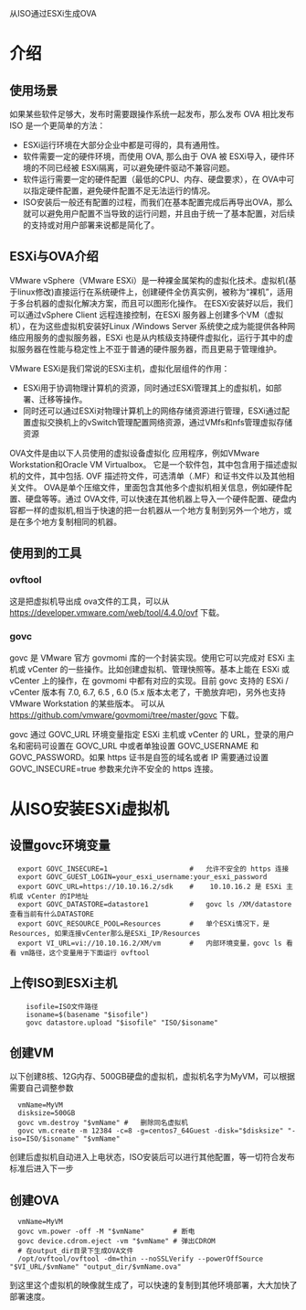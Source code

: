 从ISO通过ESXi生成OVA

#   介绍
##   使用场景
如果某些软件足够大，发布时需要跟操作系统一起发布，那么发布 OVA 相比发布 ISO 是一个更简单的方法：
* ESXi运行环境在大部分企业中都是可得的，具有通用性。
* 软件需要一定的硬件环境，而使用 OVA, 那么由于 OVA 被 ESXi导入，硬件环境的不同已经被 ESXi隔离，可以避免硬件驱动不兼容问题。
* 软件运行需要一定的硬件配置（最低的CPU、内存、硬盘要求），在 OVA中可以指定硬件配置，避免硬件配置不足无法运行的情况。
* ISO安装后一般还有配置的过程，而我们在基本配置完成后再导出OVA，那么就可以避免用户配置不当导致的运行问题，并且由于统一了基本配置，对后续的支持或对用户部署来说都是简化了。

##   ESXi与OVA介绍
VMware vSphere（VMware ESXi）是一种裸金属架构的虚拟化技术。虚拟机(基于linux修改)直接运行在系统硬件上，创建硬件全仿真实例，被称为“裸机”，适用于多台机器的虚拟化解决方案，而且可以图形化操作。
在ESXi安装好以后，我们可以通过vSphere Client 远程连接控制，在ESXi 服务器上创建多个VM（虚拟机），在为这些虚拟机安装好Linux /Windows Server 系统使之成为能提供各种网络应用服务的虚拟服务器，ESXi 也是从内核级支持硬件虚拟化，运行于其中的虚拟服务器在性能与稳定性上不亚于普通的硬件服务器，而且更易于管理维护。

VMware ESXi是我们常说的ESXi主机，虚拟化层组件的作用：
* ESXi用于协调物理计算机的资源，同时通过ESXi管理其上的虚拟机，如部署、迁移等操作。
* 同时还可以通过ESXi对物理计算机上的网络存储资源进行管理，ESXi通过配置虚拟交换机上的vSwitch管理配置网络资源，通过VMfs和nfs管理虚拟存储资源

OVA文件是由以下人员使用的虚拟设备虚拟化 应用程序，例如VMware Workstation和Oracle VM Virtualbox。 它是一个软件包，其中包含用于描述虚拟机的文件，其中包括. OVF 描述符文件，可选清单（.MF）和证书文件以及其他相关文件。
OVA是单个压缩文件，里面包含其他多个虚拟机相关信息，例如硬件配置、硬盘等等。通过 OVA文件, 可以快速在其他机器上导入一个硬件配置、硬盘内容都一样的虚拟机,相当于快速的把一台机器从一个地方复制到另外一个地方，或是在多个地方复制相同的机器。

## 使用到的工具
###  ovftool
这是把虚拟机导出成 ova文件的工具，可以从 https://developer.vmware.com/web/tool/4.4.0/ovf 下载。

### govc
govc 是 VMware 官方 govmomi 库的一个封装实现。使用它可以完成对 ESXi 主机或 vCenter 的一些操作。比如创建虚拟机、管理快照等。基本上能在 ESXi 或 vCenter 上的操作，在 govmomi 中都有对应的实现。目前 govc 支持的 ESXi / vCenter 版本有 7.0, 6.7, 6.5 , 6.0 (5.x 版本太老了，干脆放弃吧)，另外也支持 VMware Workstation 的某些版本。
可以从 https://github.com/vmware/govmomi/tree/master/govc 下载。

govc 通过 GOVC_URL 环境变量指定 ESXi 主机或 vCenter 的 URL，登录的用户名和密码可设置在 GOVC_URL 中或者单独设置 GOVC_USERNAME 和 GOVC_PASSWORD。如果 https 证书是自签的域名或者 IP 需要通过设置 GOVC_INSECURE=true 参数来允许不安全的 https 连接。


# 从ISO安装ESXi虚拟机
## 设置govc环境变量
```
  export GOVC_INSECURE=1                    #   允许不安全的 https 连接
  export GOVC_GUEST_LOGIN=your_esxi_username:your_esxi_password
  export GOVC_URL=https://10.10.16.2/sdk    #    10.10.16.2 是 ESXi 主机或 vCenter 的IP地址
  export GOVC_DATASTORE=datastore1          #   govc ls /XM/datastore 查看当前有什么DATASTORE
  export GOVC_RESOURCE_POOL=Resources       #   单个ESXi情况下，是Resources, 如果连接vCenter那么是ESXi_IP/Resources
  export VI_URL=vi://10.10.16.2/XM/vm       #   内部环境变量，govc ls 看看 vm路径，这个变量用于下面运行 ovftool

```
## 上传ISO到ESXi主机
```
    isofile=ISO文件路径
    isoname=$(basename "$isofile")
    govc datastore.upload "$isofile" "ISO/$isoname"
```

## 创建VM
以下创建8核、12G内存、500GB硬盘的虚拟机，虚拟机名字为MyVM，可以根据需要自己调整参数
```
  vmName=MyVM
  disksize=500GB
  govc vm.destroy "$vmName" #   删除同名虚拟机
  govc vm.create -m 12384 -c=8 -g=centos7_64Guest -disk="$disksize" "-iso=ISO/$isoname" "$vmName"
```
创建后虚拟机自动进入上电状态，ISO安装后可以进行其他配置，等一切符合发布标准后进入下一步

## 创建OVA

```
  vmName=MyVM
  govc vm.power -off -M "$vmName"       # 断电
  govc device.cdrom.eject -vm "$vmName" # 弹出CDROM
  # 在output_dir目录下生成OVA文件
  /opt/ovftool/ovftool -dm=thin --noSSLVerify --powerOffSource "$VI_URL/$vmName" "output_dir/$vmName.ova"
```
到这里这个虚拟机的映像就生成了，可以快速的复制到其他环境部署，大大加快了部署速度。
